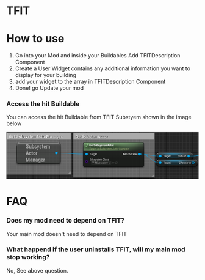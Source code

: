 # TFIT

# How to use
 1. Go into your Mod and inside your Buildables Add TFITDescription Component  
 2. Create a User Widget contains any additional information you want to display for your building
 3. add your widget to the array in TFITDescription Component
 4. Done! go Update your mod 

### Access the hit Buildable
You can access the hit Buildable from TFIT Substyem shown in the image below 

![Screenshot](Images/GetTFITSubsystem.PNG)

# FAQ

### Does my mod need to depend on TFIT?
Your main mod doesn't need to depend on TFIT

### What happend if the user uninstalls TFIT, will my main mod stop working?
No, See above question.
 
